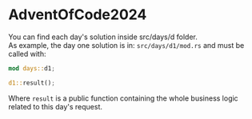 # AdventOfCode2024

You can find each day's solution inside src/days/d<n> folder.\
As example, the day one solution is in:
`src/days/d1/mod.rs` and must be called with:
```rust
mod days::d1;

d1::result();
```

Where `result` is a public function containing the whole business logic related to this day's request.
